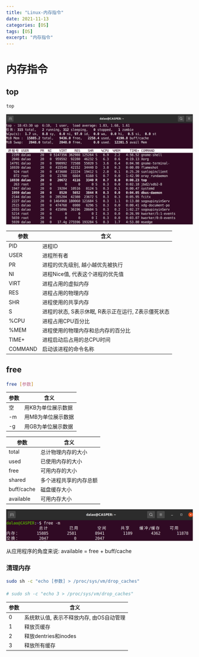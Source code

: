 ```yaml
---
title: "Linux-内存指令"
date: 2021-11-13
categories: [OS]
tags: [OS]
excerpt: "内存指令"
---
```


# 内存指令

## top

```sh
top 
```

![](https://raw.githubusercontent.com/dmjcb/SelfImgur/main/2021-11-31_18-43-54.jpg)

| 参数    | 含义                                             |
| ------- | ----------------------------------------------- |
| PID     | 进程ID                                          |
| USER    | 进程所有者                                       |
| PR      | 进程的优先级别, 越小越优先被执行                   |
| NI      | 进程Nice值, 代表这个进程的优先值                   |
| VIRT    | 进程占用的虚拟内存                                |
| RES     | 进程占用的物理内存                                |
| SHR     | 进程使用的共享内存                                |
| S       | 进程的状态, S表示休眠, R表示正在运行, Z表示僵死状态 |
| %CPU    | 进程占用CPU百分比                                |
| %MEM    | 进程使用的物理内存和总内存的百分比                 |
| TIME+   | 进程启动后占用的总CPU时间                         |
| COMMAND | 启动该进程的命令名称                              |

## free

```sh
free [参数]
```

| 参数 | 含义               |
| ---- | ------------------ |
| 空   | 用KB为单位展示数据 |
| -m   | 用MB为单位展示数据 |
| -g   | 用GB为单位展示数据 |

| 参数       | 含义                  |
| ---------- | -------------------- |
| total      | 总计物理内存的大小     |
| used       | 已使用内存的大小       |
| free       | 可用内存的大小         |
| shared     | 多个进程共享的内存总额  |
| buff/cache | 磁盘缓存大小           |
| available  | 可用内存大小           |

![](https://raw.githubusercontent.com/dmjcb/SelfImgur/main/20211113185055.png)

从应用程序的角度来说: available = free + buff/cache

### 清理内存

```sh
sudo sh -c "echo [参数] > /proc/sys/vm/drop_caches"

# sudo sh -c "echo 3 > /proc/sys/vm/drop_caches"
```

| 参数 | 含义                                   |
| ---- | ------------------------------------- |
| 0    | 系统默认值, 表示不释放内存, 由OS自动管理 |
| 1    | 释放页缓存                             |
| 2    | 释放dentries和inodes                   |
| 3    | 释放所有缓存                           |
